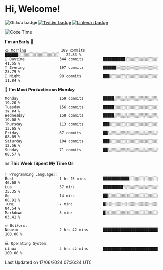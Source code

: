   # Hi, Welcome!
  ![Github badge](https://img.shields.io/github/followers/kraken-afk.svg?style=social&label=Follow&maxAge=2592000)
  [![Twitter badge](https://img.shields.io/badge/-Twitter-00acee?style=flat-square&logo=Twitter&logoColor=white)](https://twitter.com/trshppl)
  [![Linkedin badge](https://img.shields.io/badge/LinkedIn-0077B5?style=flat-square&logo=linkedin&logoColor=white)](https://www.linkedin.com/in/noveanrer)
<!--START_SECTION:waka-->
![Code Time](http://img.shields.io/badge/Code%20Time-231%20hrs%2019%20mins-blue)

**I'm an Early 🐤** 

```text
🌞 Morning                189 commits         ██████░░░░░░░░░░░░░░░░░░░   22.83 % 
🌆 Daytime                344 commits         ██████████░░░░░░░░░░░░░░░   41.55 % 
🌃 Evening                197 commits         ██████░░░░░░░░░░░░░░░░░░░   23.79 % 
🌙 Night                  98 commits          ███░░░░░░░░░░░░░░░░░░░░░░   11.84 % 
```
📅 **I'm Most Productive on Monday** 

```text
Monday                   159 commits         █████░░░░░░░░░░░░░░░░░░░░   19.20 % 
Tuesday                  156 commits         █████░░░░░░░░░░░░░░░░░░░░   18.84 % 
Wednesday                158 commits         █████░░░░░░░░░░░░░░░░░░░░   19.08 % 
Thursday                 113 commits         ███░░░░░░░░░░░░░░░░░░░░░░   13.65 % 
Friday                   67 commits          ██░░░░░░░░░░░░░░░░░░░░░░░   08.09 % 
Saturday                 104 commits         ███░░░░░░░░░░░░░░░░░░░░░░   12.56 % 
Sunday                   71 commits          ██░░░░░░░░░░░░░░░░░░░░░░░   08.57 % 
```


📊 **This Week I Spent My Time On** 

```text
💬 Programming Languages: 
Rust                     1 hr 15 mins        ████████████░░░░░░░░░░░░░   46.68 % 
Lua                      57 mins             █████████░░░░░░░░░░░░░░░░   35.35 % 
Go                       14 mins             ██░░░░░░░░░░░░░░░░░░░░░░░   08.91 % 
TOML                     7 mins              █░░░░░░░░░░░░░░░░░░░░░░░░   04.54 % 
Markdown                 5 mins              █░░░░░░░░░░░░░░░░░░░░░░░░   03.41 % 

🔥 Editors: 
Neovim                   2 hrs 42 mins       █████████████████████████   100.00 % 

💻 Operating System: 
Linux                    2 hrs 42 mins       █████████████████████████   100.00 % 
```


 Last Updated on 17/06/2024 07:36:24 UTC
<!--END_SECTION:waka-->